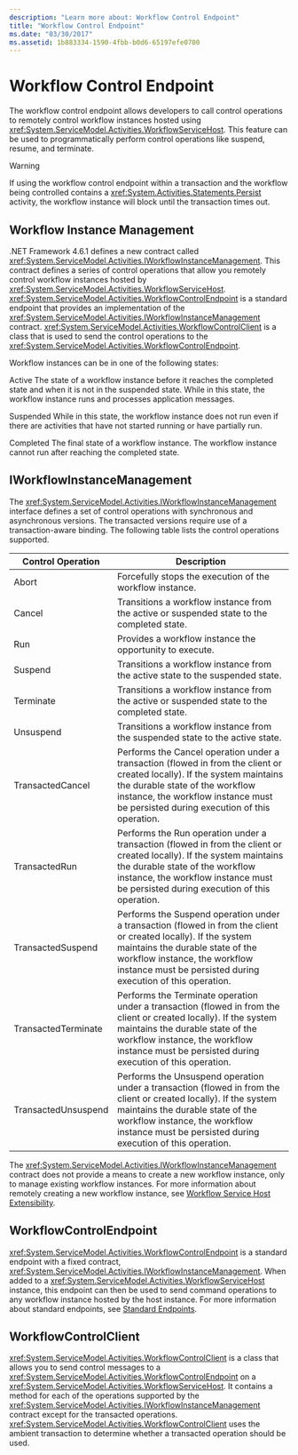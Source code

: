 ```yaml
---
description: "Learn more about: Workflow Control Endpoint"
title: "Workflow Control Endpoint"
ms.date: "03/30/2017"
ms.assetid: 1b883334-1590-4fbb-b0d6-65197efe0700
---
```

# Workflow Control Endpoint

The workflow control endpoint allows developers to call control operations to remotely control workflow instances hosted using <xref:System.ServiceModel.Activities.WorkflowServiceHost>. This feature can be used to programmatically perform control operations like suspend, resume, and terminate.

> [!WARNING]
> If using the workflow control endpoint within a transaction and the workflow being controlled contains a <xref:System.Activities.Statements.Persist> activity, the workflow instance will block until the transaction times out.

## Workflow Instance Management

 .NET Framework 4.6.1 defines a new contract called <xref:System.ServiceModel.Activities.IWorkflowInstanceManagement>. This contract defines a series of control operations that allow you remotely control workflow instances hosted by <xref:System.ServiceModel.Activities.WorkflowServiceHost>. <xref:System.ServiceModel.Activities.WorkflowControlEndpoint> is a standard endpoint that provides an implementation of the <xref:System.ServiceModel.Activities.IWorkflowInstanceManagement> contract. <xref:System.ServiceModel.Activities.WorkflowControlClient> is a class that is used to send the control operations to the <xref:System.ServiceModel.Activities.WorkflowControlEndpoint>.

 Workflow instances can be in one of the following states:

 Active
 The state of a workflow instance before it reaches the completed state and when it is not in the suspended state. While in this state, the workflow instance runs and processes application messages.

 Suspended
 While in this state, the workflow instance does not run even if there are activities that have not started running or have partially run.

 Completed
 The final state of a workflow instance. The workflow instance cannot run after reaching the completed state.

## IWorkflowInstanceManagement

 The <xref:System.ServiceModel.Activities.IWorkflowInstanceManagement> interface defines a set of control operations with synchronous and asynchronous versions. The transacted versions require use of a transaction-aware binding. The following table lists the control operations supported.

|Control Operation|Description|
|-----------------------|-----------------|
|Abort|Forcefully stops the execution of the workflow instance.|
|Cancel|Transitions a workflow instance from the active or suspended state to the completed state.|
|Run|Provides a workflow instance the opportunity to execute.|
|Suspend|Transitions a workflow instance from the active state to the suspended state.|
|Terminate|Transitions a workflow instance from the active or suspended state to the completed state.|
|Unsuspend|Transitions a workflow instance from the suspended state to the active state.|
|TransactedCancel|Performs the Cancel operation under a transaction (flowed in from the client or created locally). If the system maintains the durable state of the workflow instance, the workflow instance must be persisted during execution of this operation.|
|TransactedRun|Performs the Run operation under a transaction (flowed in from the client or created locally). If the system maintains the durable state of the workflow instance, the workflow instance must be persisted during execution of this operation.|
|TransactedSuspend|Performs the Suspend operation under a transaction (flowed in from the client or created locally). If the system maintains the durable state of the workflow instance, the workflow instance must be persisted during execution of this operation.|
|TransactedTerminate|Performs the Terminate operation under a transaction (flowed in from the client or created locally). If the system maintains the durable state of the workflow instance, the workflow instance must be persisted during execution of this operation.|
|TransactedUnsuspend|Performs the Unsuspend operation under a transaction (flowed in from the client or created locally). If the system maintains the durable state of the workflow instance, the workflow instance must be persisted during execution of this operation.|

 The <xref:System.ServiceModel.Activities.IWorkflowInstanceManagement> contract does not provide a means to create a new workflow instance, only to manage existing workflow instances. For more information about remotely creating a new workflow instance, see [Workflow Service Host Extensibility](workflow-service-host-extensibility.md).

## WorkflowControlEndpoint

 <xref:System.ServiceModel.Activities.WorkflowControlEndpoint> is a standard endpoint with a fixed contract, <xref:System.ServiceModel.Activities.IWorkflowInstanceManagement>. When added to a <xref:System.ServiceModel.Activities.WorkflowServiceHost> instance, this endpoint can then be used to send command operations to any workflow instance hosted by the host instance. For more information about standard endpoints, see [Standard Endpoints](standard-endpoints.md).

## WorkflowControlClient

 <xref:System.ServiceModel.Activities.WorkflowControlClient> is a class that allows you to send control messages to a <xref:System.ServiceModel.Activities.WorkflowControlEndpoint> on a <xref:System.ServiceModel.Activities.WorkflowServiceHost>. It contains a method for each of the operations supported by the <xref:System.ServiceModel.Activities.IWorkflowInstanceManagement> contract except for the transacted operations. <xref:System.ServiceModel.Activities.WorkflowControlClient> uses the ambient transaction to determine whether a transacted operation should be used.
